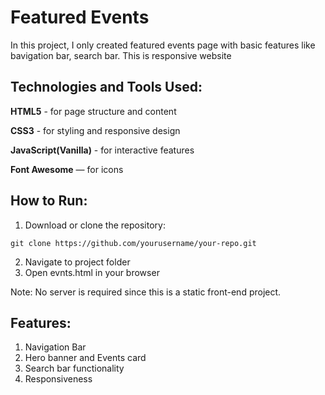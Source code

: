 # Featured Events
In this project, I only created featured events page with basic features like bavigation bar, search bar. This is responsive website

## Technologies and Tools Used:
**HTML5** - for page structure and content

**CSS3** - for styling and responsive design

**JavaScript(Vanilla)** - for interactive features

**Font Awesome** — for icons

## How to Run:
1. Download or clone the repository:
``` 
git clone https://github.com/yourusername/your-repo.git
```
2. Navigate to project folder
3. Open evnts.html in your browser

Note: No server is required since this is a static front-end project.

## Features:
1. Navigation Bar
2. Hero banner and Events card
3. Search bar functionality
4. Responsiveness
